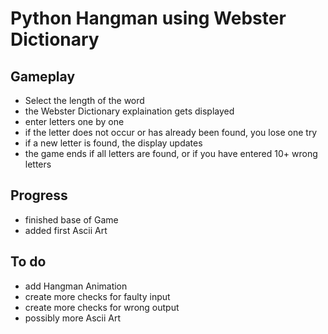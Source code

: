 # Python Hangman using Webster Dictionary

## Gameplay
+ Select the length of the word
+ the Webster Dictionary explaination gets displayed
+ enter letters one by one
+ if the letter does not occur or has already been found, you lose one try
+ if a new letter is found, the display updates
+ the game ends if all letters are found, or if you have entered 10+ wrong letters

## Progress
+ finished base of Game
+ added first Ascii Art

## To do
+ add Hangman Animation
+ create more checks for faulty input
+ create more checks for wrong output
+ possibly more Ascii Art

